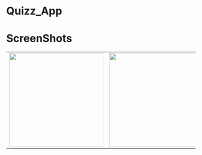 # Quizz_App

# ScreenShots

<table>
  <tr>
    <td align="center"><img src="https://github.com/user-attachments/assets/5e48f3fa-d0cb-46a6-bf52-30f3a87f79c2" width="250" /></td>
    <td align="center"><img src="https://github.com/user-attachments/assets/c428e954-eafa-4743-b456-32927cd7391e" width="250" /></td>
    <td align="center"><img src="https://github.com/user-attachments/assets/920aaee8-d390-47ab-94dd-c14c2e16fff5" width="250" /></td>
    <td align="center"><img src="https://github.com/user-attachments/assets/a0e1a1fa-0453-44d1-80d8-912ee8bf5b05" width="250" /></td>
  </tr>
</table>

